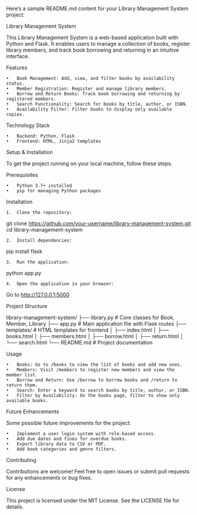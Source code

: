 Here’s a sample README.md content for your Library Management System project:

Library Management System

This Library Management System is a web-based application built with Python and Flask. It enables users to manage a collection of books, register library members, and track book borrowing and returning in an intuitive interface.

Features

	•	Book Management: Add, view, and filter books by availability status.
	•	Member Registration: Register and manage library members.
	•	Borrow and Return Books: Track book borrowing and returning by registered members.
	•	Search Functionality: Search for books by title, author, or ISBN.
	•	Availability Filter: Filter books to display only available copies.

Technology Stack

	•	Backend: Python, Flask
	•	Frontend: HTML, Jinja2 templates

Setup & Installation

To get the project running on your local machine, follow these steps.

Prerequisites

	•	Python 3.7+ installed
	•	pip for managing Python packages

Installation

	1.	Clone the repository:

git clone https://github.com/your-username/library-management-system.git
cd library-management-system


	2.	Install dependencies:

pip install flask


	3.	Run the application:

python app.py


	4.	Open the application in your browser:
Go to http://127.0.0.1:5000

Project Structure

library-management-system/
├── library.py          # Core classes for Book, Member, Library
├── app.py              # Main application file with Flask routes
├── templates/          # HTML templates for frontend
│   ├── index.html
│   ├── books.html
│   ├── members.html
│   ├── borrow.html
│   ├── return.html
│   └── search.html
└── README.md           # Project documentation

Usage

	•	Books: Go to /books to view the list of books and add new ones.
	•	Members: Visit /members to register new members and view the member list.
	•	Borrow and Return: Use /borrow to borrow books and /return to return them.
	•	Search: Enter a keyword to search books by title, author, or ISBN.
	•	Filter by Availability: On the books page, filter to show only available books.

Future Enhancements

Some possible future improvements for the project:

	•	Implement a user login system with role-based access.
	•	Add due dates and fines for overdue books.
	•	Export library data to CSV or PDF.
	•	Add book categories and genre filters.

Contributing

Contributions are welcome! Feel free to open issues or submit pull requests for any enhancements or bug fixes.

License

This project is licensed under the MIT License. See the LICENSE file for details.
